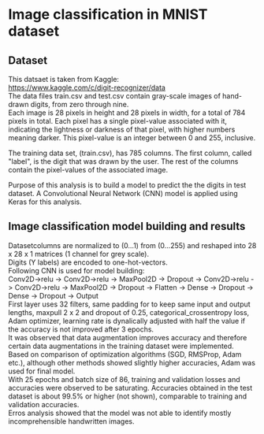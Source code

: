 # Image classification in MNIST dataset
## Dataset
This datsaet is taken from Kaggle:  
https://www.kaggle.com/c/digit-recognizer/data  
The data files train.csv and test.csv contain gray-scale images of hand-drawn digits, from zero through nine.  
Each image is 28 pixels in height and 28 pixels in width, for a total of 784 pixels in total. Each pixel has a single pixel-value associated with it, indicating the lightness or darkness of that pixel, with higher numbers meaning darker. This pixel-value is an integer between 0 and 255, inclusive.

The training data set, (train.csv), has 785 columns. The first column, called "label", is the digit that was drawn by the user. The rest of the columns contain the pixel-values of the associated image.

Purpose of this analysis is to build a model to predict the the digits in test dataset.
A Convolutional Neural Network (CNN)  model is applied using Keras for this analysis.

## Image classification model building and results

Datasetcolumns are normalized to (0...1) from (0...255) and reshaped into 28 x 28 x 1 matrices (1 channel  for grey scale).  
Digits (Y labels) are encoded to one-hot-vectors.  
Following CNN is used for model  building:  
Conv2D->relu -> Conv2D->relu -> MaxPool2D -> Dropout -> Conv2D->relu -> Conv2D->relu -> MaxPool2D -> Dropout -> Flatten -> Dense -> Dropout -> Dense -> Dropout -> Output  
First layer uses 32 filters, same padding for to keep same input and output lengths, maxpull 2 x 2 and dropout of 0.25, categorical_crossentropy loss, Adam optimizer, learning rate is dynalically adjusted with half the value if the accuracy is not improved after 3 epochs.  
It was observed that data augmentation improves accuracy and therefore certain data augmentations in the training dataset were implemented.  
Based on comparison of optimization algorithms (SGD, RMSProp, Adam etc.), although other methods showed slightly higher accuracies, Adam was used for final model.   
With 25 epochs and batch size of 86, training and validation losses and accuracies were observed to be saturating. 
Accuracies obtained in the test dataset is about 99.5% or higher (not shown), comparable to training and validation accuracies.  
Erros analysis showed that the model was not able to identify mostly incomprehensible handwritten images.  
